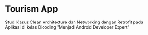 # Tourism App

Studi Kasus Clean Architecture dan Networking dengan Retrofit pada Aplikasi di kelas Dicoding "Menjadi Android Developer Expert"
